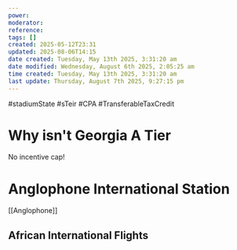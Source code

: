 ```yaml
---
power: 
moderator: 
reference: 
tags: []
created: 2025-05-12T23:31
updated: 2025-08-06T14:15
date created: Tuesday, May 13th 2025, 3:31:20 am
date modified: Wednesday, August 6th 2025, 2:05:25 am
time created: Tuesday, May 13th 2025, 3:31:20 am
last update: Thursday, August 7th 2025, 9:27:15 pm
---
```

#stadiumState #sTeir #CPA #TransferableTaxCredit 

# Why isn't Georgia A Tier

No incentive cap!
# Anglophone International Station
[[Anglophone]]
## African International Flights
## 